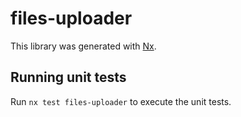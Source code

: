 # files-uploader

This library was generated with [Nx](https://nx.dev).

## Running unit tests

Run `nx test files-uploader` to execute the unit tests.
